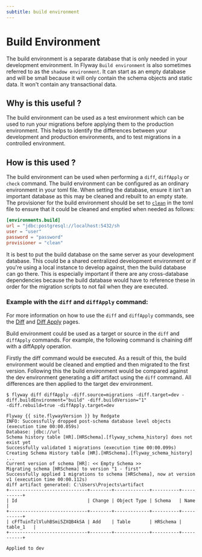 ```yaml
---
subtitle: build environment
---
```


# Build Environment

The build environment is a separate database that is only needed in your development environment. In Flyway `Build
environment` is also sometimes referred to as the `shadow environment`. It can start as
an empty database and will be small because it will only contain the schema objects and static data. It won't contain
any transactional data.

## Why is this useful ?

The build environment can be used as a test environment which can be used to run your migrations before applying them to the
production environment. This helps to identify the differences between your development and production environments,
and to test migrations in a controlled environment.

## How is this used ?

The build environment can be used when performing a `diff`, `diffApply` or `check` command.
The build environment can be configured as an ordinary environment in your toml file. When setting the database,
ensure it isn't an important database as this may be cleaned and rebuilt to an empty state.
The provisioner for the build environment should be set to [`clean`](<Configuration/Provisioners/Clean Provisioner>) in
the toml file to ensure that it could be cleaned and emptied when needed as follows:

```toml
[environments.build]
url = "jdbc:postgresql://localhost:5432/sh
user = "user"
password = "password"
provisioner = "clean"
```

It is best to put the build database on the same server as your development database. This could be a shared
centralized development environment or if you're using a local instance to develop against, then the build database can
go there. This is especially important if there are any cross-database dependencies because the build database would have
to reference these in order for the migration scripts to not fail when they are executed.

### Example with the `diff` and `diffApply` command:

For more information on how to use the `diff` and `diffApply` commands, see
the [Diff](<Concepts/Diff concept>) and [Diff Apply](<Concepts/Diff Apply concept>) pages.

Build environment could be used as a target or source in the `diff` and `diffApply` commands. For example, the following
command is chaining diff with a diffApply operation.

Firstly the diff command would be executed. As a result of this, the build environment would be cleaned and emptied and 
then migrated to the first version. Following this the build environment would be compared against the dev environment generating a diff artifact using the `diff` command.
All differences are then applied to the target dev environment.

```
$ flyway diff diffApply -diff.source=migrations -diff.target=dev -diff.buildEnvironment="build" -diff.buildVersion="1"
-diff.rebuild=true -diffApply.target=dev

Flyway {{ site.flywayVersion }} by Redgate
INFO: Successfully dropped post-schema database level objects (execution time 00:00.059s)
Database: jdbc://url
Schema history table [HR].[HRSchema].[flyway_schema_history] does not exist yet
Successfully validated 1 migrations (execution time 00:00.099s)
Creating Schema History table [HR].[HRSchema].[flyway_schema_history] ...
Current version of schema [HR]: << Empty Schema >>
Migrating schema [HRSchema] to version "1 - first"
Successfully applied 1 migrations to schema [HRSchema], now at version v1 (execution time 00:00.112s)
diff artifact generated: C:\Users\Projects\artifact
+-----------------------------+--------+-------------+----------+-----------+
| Id                          | Change | Object Type | Schema   | Name      |
+-----------------------------+--------+-------------+----------+-----------+
| cFfTuinTzlVluhBSmi5ZXQB4kSA | Add    | Table       | HRSchema | table_1   |
+-----------------------------+--------+-------------+----------+-----------+

Applied to dev
```


